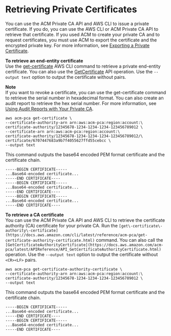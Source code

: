 # Retrieving Private Certificates<a name="PcaGetCert"></a>

You can use the ACM Private CA API and AWS CLI to issue a private certificate\. If you do, you can use the AWS CLI or ACM Private CA API to retrieve that certificate\. If you used ACM to create your private CA and to request certificates, you must use ACM to export the certificate and the encrypted private key\. For more information, see [Exporting a Private Certificate](https://docs.aws.amazon.com/acm/latest/userguide/gs-acm-export-private.html)\. 

**To retrieve an end\-entity certificate**  
Use the [get\-certificate](https://docs.aws.amazon.com/cli/latest/reference/acm-pca/get-certificate.html) AWS CLI command to retrieve a private end\-entity certificate\. You can also use the [GetCertificate](https://docs.aws.amazon.com/acm-pca/latest/APIReference/API_GetCertificate.html) API operation\. Use the `--output text` option to output the certificate without <CR><LF> pairs\. 

**Note**  
If you want to revoke a certificate, you can use the get\-certificate command to retrieve the serial number in hexadecimal format\. You can also create an audit report to retrieve the hex serial number\. For more information, see [Using Audit Reports with Your Private CA](PcaAuditReport.md)\. 

```
aws acm-pca get-certificate \
--certificate-authority-arn arn:aws:acm-pca:region:account:\
certificate-authority/12345678-1234-1234-1234-123456789012 \
--certificate-arn arn:aws:acm-pca:region:account:\
certificate-authority/12345678-1234-1234-1234-123456789012/\
certificate/6707447683a9b7f4055627ffd55cebcc \
--output text
```

This command outputs the base64 encoded PEM format certificate and the certificate chain\.

```
-----BEGIN CERTIFICATE-----
...Base64-encoded certificate...
-----END CERTIFICATE----
-----BEGIN CERTIFICATE-----
...Base64-encoded certificate...
-----END CERTIFICATE----
-----BEGIN CERTIFICATE-----
...Base64-encoded certificate...
-----END CERTIFICATE----
```

**To retrieve a CA certificate**  
You can use the ACM Private CA API and AWS CLI to retrieve the certificate authority \(CA\) certificate for your private CA\. Run the `[get\-certificate\-authority\-certificate](https://docs.aws.amazon.com/cli/latest/reference/acm-pca/get-certificate-authority-certificate.html)` command\. You can also call the `[GetCertificateAuthorityCertificate](https://docs.aws.amazon.com/acm-pca/latest/APIReference/API_GetCertificateAuthorityCertificate.html)` operation\. Use the `--output text` option to output the certificate without `<CR><LF>` pairs\. 

```
aws acm-pca get-certificate-authority-certificate \
--certificate-authority-arn arn:aws:acm-pca:region:account:\
certificate-authority/12345678-1234-1234-1234-123456789012 \
--output text
```

This command outputs the base64 encoded PEM format certificate and the certificate chain\.

```
-----BEGIN CERTIFICATE-----
...Base64-encoded certificate...
-----END CERTIFICATE----
-----BEGIN CERTIFICATE-----
...Base64-encoded certificate...
-----END CERTIFICATE----
```